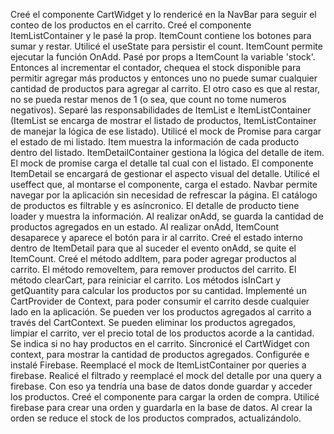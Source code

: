 Creé el componente CartWidget y lo rendericé en la NavBar para seguir el conteo de los productos en el carrito.
Creé el componente ItemListContainer y le pasé la prop.
ItemCount contiene los botones para sumar y restar. Utilicé el useState para persistir el count. ItemCount permite ejecutar la función OnAdd. Pasé por props a ItemCount la variable 'stock'. Entonces al incrementar el contador, chequea  el stock disponible para permitir agregar más productos y entonces uno no puede sumar cualquier cantidad de productos para agregar al carrito. El otro caso es que al restar, no se pueda restar menos de 1 (o sea, que count no tome numeros negativos).
Separé las responsabilidades de ItemList e ItemListContainer (ItemList se encarga de mostrar el listado de productos, ItemListContainer de manejar la lógica de ese listado). Utilicé el mock de Promise para cargar el estado de mi listado. Item muestra la información de cada producto dentro del listado.
ItemDetailContainer gestiona la lógica del detalle de item. El mock de promise carga el detalle tal cual con el listado. El componente ItemDetail se encargará de gestionar el aspecto visual del detalle. Utilicé el useffect que, al montarse el componente, carga el estado.
Navbar permite navegar por la aplicación sin necesidad de refrescar la página. El catálogo de productos es filtrable y es asíncronico. El detalle de producto tiene loader y muestra la información.
Al realizar onAdd, se guarda la cantidad de productos agregados en un estado. Al realizar onAdd, ItemCount desaparece y aparece el botón para ir al carrito. Creé el estado interno dentro de ItemDetail para que al suceder el evento onAdd, se quite el ItemCount.
Creé el método addItem, para poder agregar productos al carrito. El método removeItem, para remover productos del carrito. El método clearCart, para reiniciar el carrito. Los métodos isInCart y getQuantity para calcular los productos por su cantidad. Implementé un CartProvider de Context, para poder consumir el carrito desde cualquier lado en la aplicación.
Se pueden ver los productos agregados al carrito a través del CartContext. Se pueden eliminar los productos agregados, limpiar el carrito, ver el precio total de los productos acorde a la cantidad. Se indica si no hay productos en el carrito. Sincronicé el CartWidget con context, para mostrar la cantidad de productos agregados.
Configurée e instalé Firebase. Reemplacé el mock de ItemListContainer por queries a firebase. Realicé el filtrado y reemplacé el mock del detalle por una query a firebase. Con eso ya tendría una base de datos donde guardar y acceder los productos.
Creé el componente para cargar la orden de compra. Utilicé firebase para crear una orden y guardarla en la base de datos. Al crear la orden se reduce el stock de los productos comprados, actualizándolo.